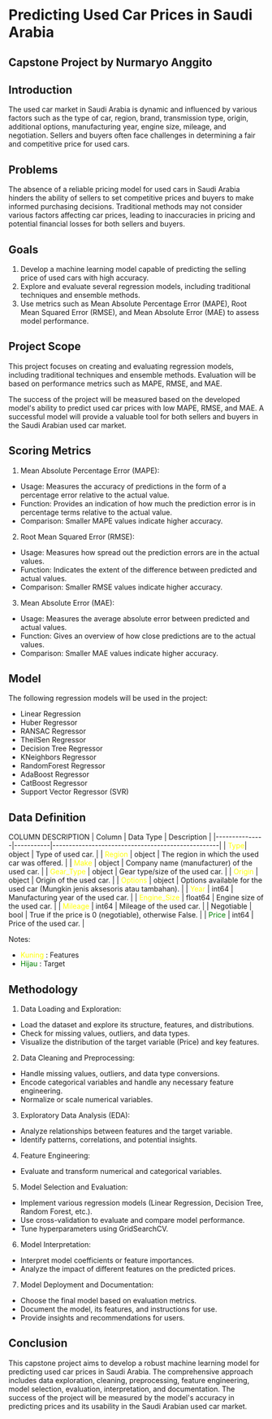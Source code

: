 # Predicting Used Car Prices in Saudi Arabia

## Capstone Project by Nurmaryo Anggito

## Introduction
The used car market in Saudi Arabia is dynamic and influenced by various factors such as the type of car, region, brand, transmission type, origin, additional options, manufacturing year, engine size, mileage, and negotiation. Sellers and buyers often face challenges in determining a fair and competitive price for used cars.
## Problems
The absence of a reliable pricing model for used cars in Saudi Arabia hinders the ability of sellers to set competitive prices and buyers to make informed purchasing decisions. Traditional methods may not consider various factors affecting car prices, leading to inaccuracies in pricing and potential financial losses for both sellers and buyers.
## Goals
1. Develop a machine learning model capable of predicting the selling price of used cars with high accuracy.
2. Explore and evaluate several regression models, including traditional techniques and ensemble methods.
3. Use metrics such as Mean Absolute Percentage Error (MAPE), Root Mean Squared Error (RMSE), and Mean Absolute Error (MAE) to assess model performance.

## Project Scope
This project focuses on creating and evaluating regression models, including traditional techniques and ensemble methods. Evaluation will be based on performance metrics such as MAPE, RMSE, and MAE.

The success of the project will be measured based on the developed model's ability to predict used car prices with low MAPE, RMSE, and MAE. A successful model will provide a valuable tool for both sellers and buyers in the Saudi Arabian used car market.
## Scoring Metrics

1. Mean Absolute Percentage Error (MAPE):
- Usage: Measures the accuracy of predictions in the form of a percentage error relative to the actual value.
- Function: Provides an indication of how much the prediction error is in percentage terms relative to the actual value.
- Comparison: Smaller MAPE values indicate higher accuracy.

2. Root Mean Squared Error (RMSE):
- Usage: Measures how spread out the prediction errors are in the actual values.
- Function: Indicates the extent of the difference between predicted and actual values.
- Comparison: Smaller RMSE values indicate higher accuracy.

3. Mean Absolute Error (MAE):
- Usage: Measures the average absolute error between predicted and actual values.
- Function: Gives an overview of how close predictions are to the actual values.
- Comparison: Smaller MAE values indicate higher accuracy.
## Model
The following regression models will be used in the project:

- Linear Regression
- Huber Regressor
- RANSAC Regressor
- TheilSen Regressor
- Decision Tree Regressor
- KNeighbors Regressor
- RandomForest Regressor
- AdaBoost Regressor
- CatBoost Regressor
- Support Vector Regressor (SVR)
## Data Definition

COLUMN DESCRIPTION
| Column        | Data Type | Description                                       |
|---------------|-----------|---------------------------------------------------|
| <span style="color:yellow">Type</span>| object    | Type of used car.                                 |
| <span style="color:yellow">Region</span>        | object    | The region in which the used car was offered.     |
| <span style="color:yellow">Make</span>          | object    | Company name (manufacturer) of the used car.      |
| <span style="color:yellow">Gear_Type</span>     | object    | Gear type/size of the used car.                   |
| <span style="color:yellow">Origin</span>        | object    | Origin of the used car.                           |
| <span style="color:yellow">Options</span>       | object    | Options available for the used car (Mungkin jenis aksesoris atau tambahan).               |
| <span style="color:yellow">Year</span>          | int64     | Manufacturing year of the used car.               |
| <span style="color:yellow">Engine_Size</span>   | float64   | Engine size of the used car.                      |
| <span style="color:yellow">Mileage</span>       | int64     | Mileage of the used car.                          |
| Negotiable    | bool      | True if the price is 0 (negotiable), otherwise False. |
| <span style="color:Green">Price</span>         | int64     | Price of the used car.     |

Notes:
- <span style="color:yellow">Kuning</span> : Features
- <span style="color:green">Hijau</span> : Target

## Methodology
1. Data Loading and Exploration:
- Load the dataset and explore its structure, features, and distributions.
- Check for missing values, outliers, and data types.
- Visualize the distribution of the target variable (Price) and key features.

2. Data Cleaning and Preprocessing:
- Handle missing values, outliers, and data type conversions.
- Encode categorical variables and handle any necessary feature engineering.
- Normalize or scale numerical variables.

3. Exploratory Data Analysis (EDA):
- Analyze relationships between features and the target variable.
- Identify patterns, correlations, and potential insights.

4. Feature Engineering:
- Evaluate and transform numerical and categorical variables.

5. Model Selection and Evaluation:
- Implement various regression models (Linear Regression, Decision Tree, Random Forest, etc.).
- Use cross-validation to evaluate and compare model performance.
- Tune hyperparameters using GridSearchCV.

6. Model Interpretation:
- Interpret model coefficients or feature importances.
- Analyze the impact of different features on the predicted prices.

7. Model Deployment and Documentation:
- Choose the final model based on evaluation metrics.
- Document the model, its features, and instructions for use.
- Provide insights and recommendations for users.
## Conclusion
This capstone project aims to develop a robust machine learning model for predicting used car prices in Saudi Arabia. The comprehensive approach includes data exploration, cleaning, preprocessing, feature engineering, model selection, evaluation, interpretation, and documentation. The success of the project will be measured by the model's accuracy in predicting prices and its usability in the Saudi Arabian used car market.
